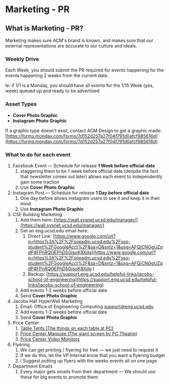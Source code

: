 # Marketing - PR

## What is Marketing - PR?

Marketing makes sure ACM's brand is known, and makes sure that our external representations are accurate to our culture and ideals.

### Weekly Drive

Each Week, you should submit the PR required for events happening for the events happening 2 weeks from the current date.

Ie: if 1/1 is a Monday, you should have all events for the 1/15 Week \(yes, week\) queued up and ready to be advertised

### Asset Types

* **Cover Photo Graphic**
* **Instagram Photo Graphic**

If a graphic type doesn't exist, contact ACM Design to get a graphic made: [https://forms.monday.com/forms/7d152d257a27f04f791d0afcf985616d](https://forms.monday.com/forms/7d152d257a27f04f791d0afcf985616d)

### What to do for each event

1. Facebook Event — Schedule for release **1 Week before official date**
   1. staggering them to be 1 week before official date \(despite the fact that newsletter comes out later\) allows each event to independently gain some traction
   2. Use **Cover Photo Graphic**
2. Instagram Post — Schedule for release **1 Day before official date**
   1. One day before allows instagram users to see it and keep it in their mind
   2. Use **Instagram Photo Graphic**
3. CSE Building Marketing
   1. Add them here: [https://wall.sysnet.ucsd.edu/manager/](https://wall.sysnet.ucsd.edu/manager/)
   2. Get an eng.ucsd.edu email here: 
      1. Direct Link: [https://www.google.com/url?q=https%3A%2F%2Fsoeadm.ucsd.edu%2Fsso-student%2FGoogleAcct%2F&sa=D&sntz=1&usg=AFQjCNGgUZpdP4FPnRQOEPhD5GisoK8Xdg](https://www.google.com/url?q=https%3A%2F%2Fsoeadm.ucsd.edu%2Fsso-student%2FGoogleAcct%2F&sa=D&sntz=1&usg=AFQjCNGgUZpdP4FPnRQOEPhD5GisoK8Xdg
         )
      2. Backup: [https://support.eng.ucsd.edu/helpful-links/jacobs-school-of-engineering](https://support.eng.ucsd.edu/helpful-links/jacobs-school-of-engineering)
   3. Add events 1-2 weeks before official date
   4. Send **Cover Photo Graphic**
4. Jacobs Hall HyperWall Marketing
   1. Email: Office of Engineering Computing [support@eng.ucsd.edu](mailto:support@eng.ucsd.edu)
   2. Add events 1-2 weeks before official date
   3. Send **Cover Photo Graphic**
5. Price Center
   1. [Table Tents \(The things on each table at PC\)](https://universitycenters.ucsd.edu/services/marketing.html#Price-Center-Table-Tents)
   2. [Price Center Marquee \(The giant screen by PC Theatre\)](https://universitycenters.ucsd.edu/services/marketing.html#Digital-Announcements-)
   3. [Price Center Video Monitors](https://universitycenters.ucsd.edu/services/marketing.html#Digital-Announcements-)
6. Flyering
   1. We can get printing / flyering for free — we just need to request it
   2. If we do this, let the VP Internal know that you want a flyering budget
   3. I Suggest putting up flyers with the weeks events all on one page
7. Department Emails
   1. Every major gets emails from their department — We should use these for big events to promote them








